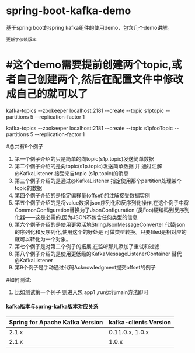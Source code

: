 # spring-boot-kafka-demo
基于spring boot的spring kafka组件的使用demo，包含几个demo讲解。

``更新了依赖版本``

#这个demo需要提前创建两个topic,或者自己创建两个,然后在配置文件中修改成自己的就可以了
===
kafka-topics --zookeeper localhost:2181 --create --topic s1ptopic --partitions 5 --replication-factor 1

kafka-topics --zookeeper localhost:2181 --create --topic s1pfooTopic --partitions 5 --replication-factor 1

#总共有9个例子
1. 第一个例子介绍的只是简单的向topic(s1p.topic)发送简单数据
2. 第二个例子介绍的是向topic(s1p.topic)发送简单数据 并 通过注解 @KafkaListener 接受来自topic (s1p.topic)的消息
3. 第三个例子介绍的是通过@KafkaListener 指定使用那个partition处理某个topic的数据
4. 第四个例子介绍的是指定偏移量(offset)的注解接受数据实例
5. 第五个例子介绍的是将value数据 json序列化和反序列化操作,在这个例子中将CommonConfiguration替换为了JsonConfiguration
(类Foo)硬编码到反序列化器——这是必需的,因为JSON不包含任何类型的信息
6. 第六个例子介绍的是使用更灵活地StringJsonMessageConverter 代替json的序列化和反序列化,使用这个的好处是
可做类型转换。只要filed是相对应的就可以转化为一个对象。
7. 第七个例子是对第二个例子的拓展,在监听那儿添加了重试和过滤
8. 第八个例子介绍的是使用更低级的KafkaMessageListenerContainer 替代 @KafkaListener
9. 第9个例子是手动通过代码Acknowledgment提交offset的例子 
    
#如何测试:
1. 比如测试第一个例子 则进入包 app1 ,run运行main方法即可


#### kafka版本与spring-kafka版本对应关系

Spring for Apache Kafka Version | kafka-clients Version
------------ | -------------
2.1.x | 0.11.0.x, 1.0.x
2.1.x | 1.0.x